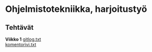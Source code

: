 # Ohjelmistotekniikka, harjoitustyö <h2> Tehtävät
**Viikko 1** 
  [gitlog.txt](https://github.com/Tatkuu/ot-harjoitustyo/blob/master/laskarit/viikko1/gitlog.txt)  
  [komentorivi.txt](https://github.com/Tatkuu/ot-harjoitustyo/blob/master/laskarit/viikko1/komentorivi.txt)
